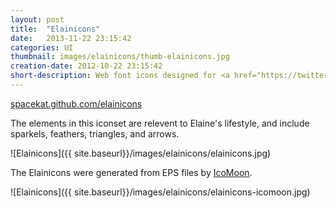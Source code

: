 ```yaml
---
layout: post
title:  "Elainicons"
date:   2013-11-22 23:15:42
categories: UI
thumbnail: images/elainicons/thumb-elainicons.jpg
creation-date: 2012-10-22 23:15:42
short-description: Web font icons designed for <a href="https://twitter.com/ejgreenberg">@ejgreenberg</a>
---
```

[spacekat.github.com/elainicons](spacekat.github.com/elainicons)

The elements in this iconset are relevent to Elaine's lifestyle, and
include sparkels, feathers, triangles, and arrows.

![Elainicons]({{ site.baseurl}}/images/elainicons/elainicons.jpg)

The Elainicons were generated from EPS files by [IcoMoon](http://icomoon.io/app).

![Elainicons]({{ site.baseurl}}/images/elainicons/elainicons-icomoon.jpg)
